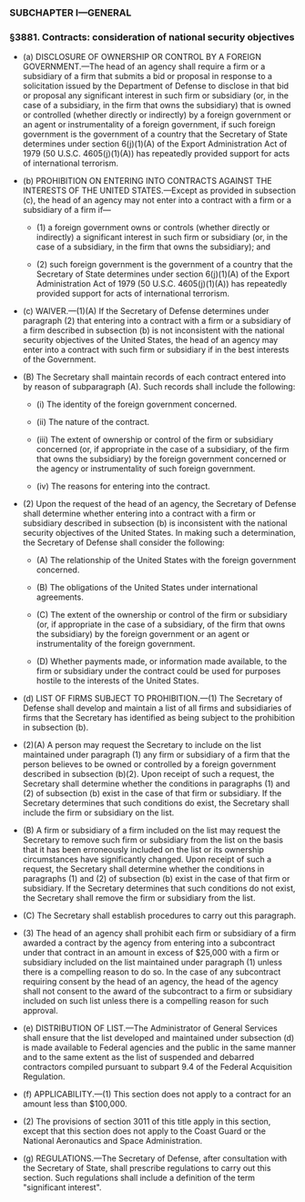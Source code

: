 ### SUBCHAPTER I—GENERAL

### §3881. Contracts: consideration of national security objectives
* (a) DISCLOSURE OF OWNERSHIP OR CONTROL BY A FOREIGN GOVERNMENT.—The head of an agency shall require a firm or a subsidiary of a firm that submits a bid or proposal in response to a solicitation issued by the Department of Defense to disclose in that bid or proposal any significant interest in such firm or subsidiary (or, in the case of a subsidiary, in the firm that owns the subsidiary) that is owned or controlled (whether directly or indirectly) by a foreign government or an agent or instrumentality of a foreign government, if such foreign government is the government of a country that the Secretary of State determines under section 6(j)(1)(A) of the Export Administration Act of 1979 (50 U.S.C. 4605(j)(1)(A)) has repeatedly provided support for acts of international terrorism.

* (b) PROHIBITION ON ENTERING INTO CONTRACTS AGAINST THE INTERESTS OF THE UNITED STATES.—Except as provided in subsection (c), the head of an agency may not enter into a contract with a firm or a subsidiary of a firm if—

  * (1) a foreign government owns or controls (whether directly or indirectly) a significant interest in such firm or subsidiary (or, in the case of a subsidiary, in the firm that owns the subsidiary); and

  * (2) such foreign government is the government of a country that the Secretary of State determines under section 6(j)(1)(A) of the Export Administration Act of 1979 (50 U.S.C. 4605(j)(1)(A)) has repeatedly provided support for acts of international terrorism.


* (c) WAIVER.—(1)(A) If the Secretary of Defense determines under paragraph (2) that entering into a contract with a firm or a subsidiary of a firm described in subsection (b) is not inconsistent with the national security objectives of the United States, the head of an agency may enter into a contract with such firm or subsidiary if in the best interests of the Government.

* (B) The Secretary shall maintain records of each contract entered into by reason of subparagraph (A). Such records shall include the following:

  * (i) The identity of the foreign government concerned.

  * (ii) The nature of the contract.

  * (iii) The extent of ownership or control of the firm or subsidiary concerned (or, if appropriate in the case of a subsidiary, of the firm that owns the subsidiary) by the foreign government concerned or the agency or instrumentality of such foreign government.

  * (iv) The reasons for entering into the contract.


* (2) Upon the request of the head of an agency, the Secretary of Defense shall determine whether entering into a contract with a firm or subsidiary described in subsection (b) is inconsistent with the national security objectives of the United States. In making such a determination, the Secretary of Defense shall consider the following:

  * (A) The relationship of the United States with the foreign government concerned.

  * (B) The obligations of the United States under international agreements.

  * (C) The extent of the ownership or control of the firm or subsidiary (or, if appropriate in the case of a subsidiary, of the firm that owns the subsidiary) by the foreign government or an agent or instrumentality of the foreign government.

  * (D) Whether payments made, or information made available, to the firm or subsidiary under the contract could be used for purposes hostile to the interests of the United States.


* (d) LIST OF FIRMS SUBJECT TO PROHIBITION.—(1) The Secretary of Defense shall develop and maintain a list of all firms and subsidiaries of firms that the Secretary has identified as being subject to the prohibition in subsection (b).

* (2)(A) A person may request the Secretary to include on the list maintained under paragraph (1) any firm or subsidiary of a firm that the person believes to be owned or controlled by a foreign government described in subsection (b)(2). Upon receipt of such a request, the Secretary shall determine whether the conditions in paragraphs (1) and (2) of subsection (b) exist in the case of that firm or subsidiary. If the Secretary determines that such conditions do exist, the Secretary shall include the firm or subsidiary on the list.

* (B) A firm or subsidiary of a firm included on the list may request the Secretary to remove such firm or subsidiary from the list on the basis that it has been erroneously included on the list or its ownership circumstances have significantly changed. Upon receipt of such a request, the Secretary shall determine whether the conditions in paragraphs (1) and (2) of subsection (b) exist in the case of that firm or subsidiary. If the Secretary determines that such conditions do not exist, the Secretary shall remove the firm or subsidiary from the list.

* (C) The Secretary shall establish procedures to carry out this paragraph.

* (3) The head of an agency shall prohibit each firm or subsidiary of a firm awarded a contract by the agency from entering into a subcontract under that contract in an amount in excess of $25,000 with a firm or subsidiary included on the list maintained under paragraph (1) unless there is a compelling reason to do so. In the case of any subcontract requiring consent by the head of an agency, the head of the agency shall not consent to the award of the subcontract to a firm or subsidiary included on such list unless there is a compelling reason for such approval.

* (e) DISTRIBUTION OF LIST.—The Administrator of General Services shall ensure that the list developed and maintained under subsection (d) is made available to Federal agencies and the public in the same manner and to the same extent as the list of suspended and debarred contractors compiled pursuant to subpart 9.4 of the Federal Acquisition Regulation.

* (f) APPLICABILITY.—(1) This section does not apply to a contract for an amount less than $100,000.

* (2) The provisions of section 3011 of this title apply in this section, except that this section does not apply to the Coast Guard or the National Aeronautics and Space Administration.

* (g) REGULATIONS.—The Secretary of Defense, after consultation with the Secretary of State, shall prescribe regulations to carry out this section. Such regulations shall include a definition of the term "significant interest".